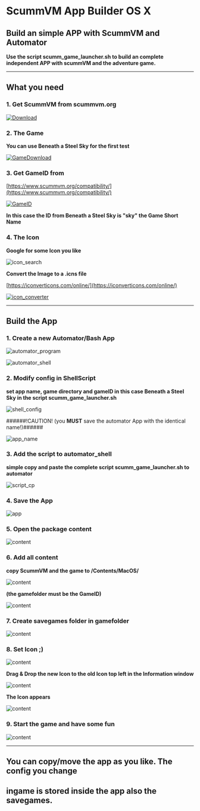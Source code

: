 # ScummVM App Builder OS X
## Build an simple APP with ScummVM and Automator

**Use the script scumm_game_launcher.sh to build an complete independent APP
with scummVM and the adventure game.**

___

## What you need

### 1. Get ScummVM from scummvm.org
[![Download](https://github.com/n3PH1lim/SCUMM_Launcher_OSX/blob/master/images/get_scumm.png "Download")](http://scummvm.org/downloads/)

### 2. The Game

**You can use Beneath a Steel Sky for the first test**

[![GameDownload](https://github.com/n3PH1lim/SCUMM_Launcher_OSX/blob/master/images/game_download.png)](https://www.scummvm.org/games/)

### 3. Get GameID from
[https://www.scummvm.org/compatibility/](https://www.scummvm.org/compatibility/)

[![GameID](https://github.com/n3PH1lim/SCUMM_Launcher_OSX/blob/master/images/gameid.png)](https://www.scummvm.org/compatibility/)

**In this case the ID from Beneath a Steel Sky is "sky" the Game Short Name**

### 4. The Icon

**Google for some Icon you like**

![icon_search](https://github.com/n3PH1lim/SCUMM_Launcher_OSX/blob/master/images/icon_search.png)

**Convert the Image to a .icns file**

[https://iconverticons.com/online/](https://iconverticons.com/online/)

[![icon_converter](https://github.com/n3PH1lim/SCUMM_Launcher_OSX/blob/master/images/icon_converter.png)](https://iconverticons.com/online/)

___

## Build the App

### 1. Create a new Automator/Bash App

![automator_program](https://github.com/n3PH1lim/SCUMM_Launcher_OSX/blob/master/images/automator_program.png)


![automator_shell](https://github.com/n3PH1lim/SCUMM_Launcher_OSX/blob/master/images/automator_shell.png)

### 2. Modify config in ShellScript

**set app name, game directory and gameID in this case Beneath a Steel Sky in the script scumm_game_launcher.sh**

![shell_config](https://github.com/n3PH1lim/SCUMM_Launcher_OSX/blob/master/images/shell_config.png)

######!CAUTION! (you __MUST__ save the automator App with the identical name!)######

![app_name](https://github.com/n3PH1lim/SCUMM_Launcher_OSX/blob/master/images/app_name.png)

### 3. Add the script to automator_shell

**simple copy and paste the complete script scumm_game_launcher.sh to automator**

![script_cp](https://github.com/n3PH1lim/SCUMM_Launcher_OSX/blob/master/images/script_cp.png)

### 4. Save the App

![app](https://github.com/n3PH1lim/SCUMM_Launcher_OSX/blob/master/images/app.png)


### 5. Open the package content

![content](https://github.com/n3PH1lim/SCUMM_Launcher_OSX/blob/master/images/open_app.png)

### 6. Add all content

**copy ScummVM and the game to /Contents/MacOS/**

![content](https://github.com/n3PH1lim/SCUMM_Launcher_OSX/blob/master/images/copy_content.png)

**(the gamefolder must be the GameID)**

![content](https://github.com/n3PH1lim/SCUMM_Launcher_OSX/blob/master/images/content_copied.png)

### 7. Create savegames folder in gamefolder

![content](https://github.com/n3PH1lim/SCUMM_Launcher_OSX/blob/master/images/add_savegames_folder.png)

### 8. Set Icon ;)

![content](https://github.com/n3PH1lim/SCUMM_Launcher_OSX/blob/master/images/goto_information.png)

**Drag & Drop the new Icon to the old Icon top left in the Information window**

![content](https://github.com/n3PH1lim/SCUMM_Launcher_OSX/blob/master/images/add_icon.png)

**The Icon appears**

![content](https://github.com/n3PH1lim/SCUMM_Launcher_OSX/blob/master/images/icon_added.png)


### 9. Start the game and have some fun

![content](https://github.com/n3PH1lim/SCUMM_Launcher_OSX/blob/master/images/the_final_app.png)


---

## You can copy/move the app as you like. The config you change
## ingame is stored inside the app also the savegames.

